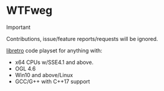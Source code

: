 # WTFweg
> [!IMPORTANT]
> Contributions, issue/feature reports/requests will be ignored.

[libretro](https://www.libretro.com) code playset for anything with:

* x64 CPUs w/SSE4.1 and above.
* OGL 4.6
* Win10 and above/Linux
* GCC/G++ with C++17 support